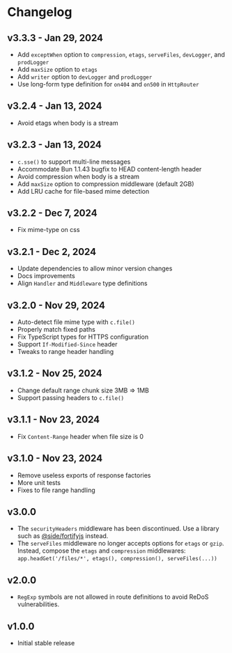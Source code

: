 # Changelog

## v3.3.3 - Jan 29, 2024

- Add `exceptWhen` option to `compression`, `etags`, `serveFiles`, `devLogger`, and `prodLogger`
- Add `maxSize` option to `etags`
- Add `writer` option to `devLogger` and `prodLogger`
- Use long-form type definition for `on404` and `on500` in `HttpRouter`

## v3.2.4 - Jan 13, 2024

- Avoid etags when body is a stream

## v3.2.3 - Jan 13, 2024

- `c.sse()` to support multi-line messages
- Accommodate Bun 1.1.43 bugfix to HEAD content-length header
- Avoid compression when body is a stream
- Add `maxSize` option to compression middleware (default 2GB)
- Add LRU cache for file-based mime detection

## v3.2.2 - Dec 7, 2024

- Fix mime-type on css

## v3.2.1 - Dec 2, 2024

- Update dependencies to allow minor version changes
- Docs improvements
- Align `Handler` and `Middleware` type definitions

## v3.2.0 - Nov 29, 2024

- Auto-detect file mime type with `c.file()`
- Properly match fixed paths
- Fix TypeScript types for HTTPS configuration
- Support `If-Modified-Since` header
- Tweaks to range header handling

## v3.1.2 - Nov 25, 2024

- Change default range chunk size 3MB => 1MB
- Support passing headers to `c.file()`

## v3.1.1 - Nov 23, 2024

- Fix `Content-Range` header when file size is 0

## v3.1.0 - Nov 23, 2024

- Remove useless exports of response factories
- More unit tests
- Fixes to file range handling

## v3.0.0

- The `securityHeaders` middleware has been discontinued. Use a library such as
  [@side/fortifyjs](https://www.npmjs.com/package/@side/fortifyjs) instead.
- The `serveFiles` middleware no longer accepts options for `etags` or `gzip`.
  Instead, compose the `etags` and `compression` middlewares:
  `app.headGet('/files/*', etags(), compression(), serveFiles(...))`

## v2.0.0

- `RegExp` symbols are not allowed in route definitions to avoid ReDoS
  vulnerabilities.

## v1.0.0

- Initial stable release
